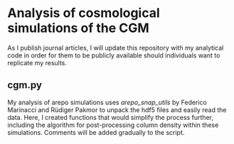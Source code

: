 # Analysis of cosmological simulations of the CGM

As I publish journal articles, I will update this repository with my analytical code in order for them to be publicly available should individuals want to replicate my results.

## cgm.py

My analysis of arepo simulations uses _arepo_snap_utils_ by Federico Marinacci and Rüdiger Pakmor to unpack the hdf5 files and easily read the data. Here, I created functions that would simplify the process further, including the algorithm for post-processing column density within these simulations. Comments will be added gradually to the script.
